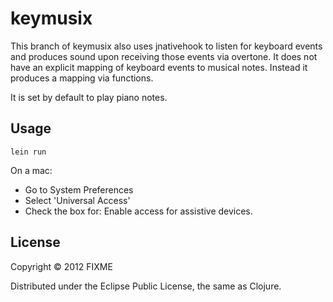 # keymusix

This branch of keymusix also uses jnativehook to listen for keyboard events and produces sound upon receiving those events via overtone. It does not have an explicit mapping of keyboard events to musical notes. Instead it produces a mapping via functions.

It is set by default to play piano notes.

## Usage

`lein run`

On a mac:
* Go to System Preferences
* Select 'Universal Access'
* Check the box for: Enable access for assistive devices.

## License

Copyright © 2012 FIXME

Distributed under the Eclipse Public License, the same as Clojure.
